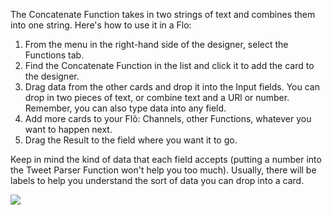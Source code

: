 The Concatenate Function takes in two strings of text and combines them into one string. Here's how to use it in a Flo:

1. From the menu in the right-hand side of the designer, select the Functions tab.
2. Find the Concatenate Function in the list and click it to add the card to the designer. 
3. Drag data from the other cards and drop it into the Input fields. You can drop in two pieces of text, or combine text and a URl or number. Remember, you can also type data into any field. 
4. Add more cards to your Flõ: Channels, other Functions, whatever you want to happen next. 
5. Drag the Result to the field where you want it to go. 

Keep in mind the kind of data that each field accepts (putting a number into the Tweet Parser Function won't help you too much). Usually, there will be labels to help you understand the sort of data you can drop into a card. 

<div>
    <div style="width: 60%; float: left; margin-right: 10px">
    </div>
    <div style="width: 30%, float: left">
    	 <img src="
https://s3.amazonaws.com/azuqua_static/help-center/Functions/concatenate.png"></img>
    </div>
</div>
